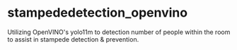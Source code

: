 # stampededetection_openvino
Utilizing OpenVINO's yolo11m to detection number of people within the room to assist in stampede detection &amp; prevention.
